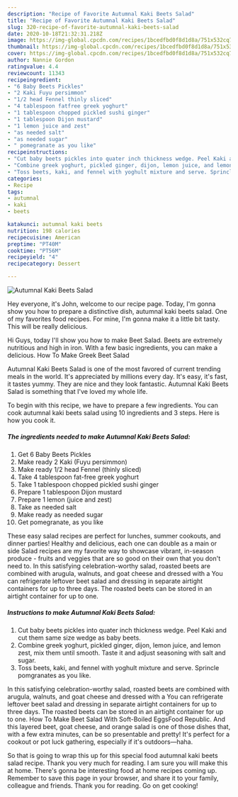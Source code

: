 ```yaml
---
description: "Recipe of Favorite Autumnal Kaki Beets Salad"
title: "Recipe of Favorite Autumnal Kaki Beets Salad"
slug: 320-recipe-of-favorite-autumnal-kaki-beets-salad
date: 2020-10-18T21:32:31.218Z
image: https://img-global.cpcdn.com/recipes/1bcedfbd0f8d1d8a/751x532cq70/autumnal-kaki-beets-salad-recipe-main-photo.jpg
thumbnail: https://img-global.cpcdn.com/recipes/1bcedfbd0f8d1d8a/751x532cq70/autumnal-kaki-beets-salad-recipe-main-photo.jpg
cover: https://img-global.cpcdn.com/recipes/1bcedfbd0f8d1d8a/751x532cq70/autumnal-kaki-beets-salad-recipe-main-photo.jpg
author: Nannie Gordon
ratingvalue: 4.4
reviewcount: 11343
recipeingredient:
- "6 Baby Beets Pickles"
- "2 Kaki Fuyu persimmon"
- "1/2 head Fennel thinly sliced"
- "4 tablespoon fatfree greek yoghurt"
- "1 tablespoon chopped pickled sushi ginger"
- "1 tablespoon Dijon mustard"
- "1 lemon juice and zest"
- "as needed salt"
- "as needed sugar"
- " pomegranate as you like"
recipeinstructions:
- "Cut baby beets pickles into quater inch thickness wedge. Peel Kaki and cut them same size wedge as baby beets."
- "Combine greek yoghurt, pickled ginger, dijon, lemon juice, and lemon zest, mix them until smooth. Taste it and adjust seasoning with salt and sugar."
- "Toss beets, kaki, and fennel with yoghult mixture and serve. Sprincle pomgranates as you like."
categories:
- Recipe
tags:
- autumnal
- kaki
- beets

katakunci: autumnal kaki beets 
nutrition: 198 calories
recipecuisine: American
preptime: "PT40M"
cooktime: "PT56M"
recipeyield: "4"
recipecategory: Dessert

---
```



![Autumnal Kaki Beets Salad](https://img-global.cpcdn.com/recipes/1bcedfbd0f8d1d8a/751x532cq70/autumnal-kaki-beets-salad-recipe-main-photo.jpg)

Hey everyone, it's John, welcome to our recipe page. Today, I'm gonna show you how to prepare a distinctive dish, autumnal kaki beets salad. One of my favorites food recipes. For mine, I'm gonna make it a little bit tasty. This will be really delicious.

Hi Guys, today I&#39;ll show you how to make Beet Salad. Beets are extremely nutritious and high in iron. With a few basic ingredients, you can make a delicious. How To Make Greek Beet Salad

Autumnal Kaki Beets Salad is one of the most favored of current trending meals in the world. It's appreciated by millions every day. It's easy, it's fast, it tastes yummy. They are nice and they look fantastic. Autumnal Kaki Beets Salad is something that I've loved my whole life.


To begin with this recipe, we have to prepare a few ingredients. You can cook autumnal kaki beets salad using 10 ingredients and 3 steps. Here is how you cook it.

<!--inarticleads1-->

##### The ingredients needed to make Autumnal Kaki Beets Salad:

1. Get 6 Baby Beets Pickles
1. Make ready 2 Kaki (Fuyu persimmon)
1. Make ready 1/2 head Fennel (thinly sliced)
1. Take 4 tablespoon fat-free greek yoghurt
1. Take 1 tablespoon chopped pickled sushi ginger
1. Prepare 1 tablespoon Dijon mustard
1. Prepare 1 lemon (juice and zest)
1. Take as needed salt
1. Make ready as needed sugar
1. Get  pomegranate, as you like


These easy salad recipes are perfect for lunches, summer cookouts, and dinner parties! Healthy and delicious, each one can double as a main or side Salad recipes are my favorite way to showcase vibrant, in-season produce - fruits and veggies that are so good on their own that you don&#39;t need to. In this satisfying celebration-worthy salad, roasted beets are combined with arugula, walnuts, and goat cheese and dressed with a You can refrigerate leftover beet salad and dressing in separate airtight containers for up to three days. The roasted beets can be stored in an airtight container for up to one. 

<!--inarticleads2-->

##### Instructions to make Autumnal Kaki Beets Salad:

1. Cut baby beets pickles into quater inch thickness wedge. Peel Kaki and cut them same size wedge as baby beets.
1. Combine greek yoghurt, pickled ginger, dijon, lemon juice, and lemon zest, mix them until smooth. Taste it and adjust seasoning with salt and sugar.
1. Toss beets, kaki, and fennel with yoghult mixture and serve. Sprincle pomgranates as you like.


In this satisfying celebration-worthy salad, roasted beets are combined with arugula, walnuts, and goat cheese and dressed with a You can refrigerate leftover beet salad and dressing in separate airtight containers for up to three days. The roasted beets can be stored in an airtight container for up to one. How To Make Beet Salad With Soft-Boiled EggsFood Republic. And this layered beet, goat cheese, and orange salad is one of those dishes that, with a few extra minutes, can be so presentable and pretty! It&#39;s perfect for a cookout or pot luck gathering, especially if it&#39;s outdoors—haha. 

So that is going to wrap this up for this special food autumnal kaki beets salad recipe. Thank you very much for reading. I am sure you will make this at home. There's gonna be interesting food at home recipes coming up. Remember to save this page in your browser, and share it to your family, colleague and friends. Thank you for reading. Go on get cooking!
